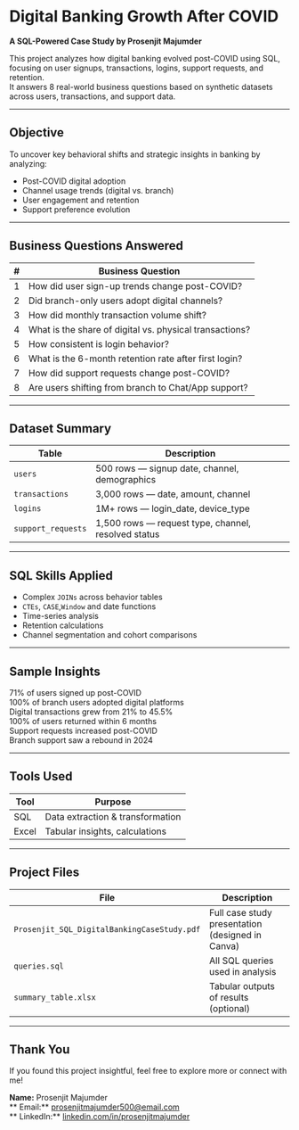 #  Digital Banking Growth After COVID  
**A SQL-Powered Case Study by Prosenjit Majumder**

This project analyzes how digital banking evolved post-COVID using SQL, focusing on user signups, transactions, logins, support requests, and retention.  
It answers 8 real-world business questions based on synthetic datasets across users, transactions, and support data.

---

##  Objective  
To uncover key behavioral shifts and strategic insights in banking by analyzing:
-  Post-COVID digital adoption  
-  Channel usage trends (digital vs. branch)  
-  User engagement and retention  
-  Support preference evolution  

---

##  Business Questions Answered

| # | Business Question |
|---|--------------------|
| 1 | How did user sign-up trends change post-COVID? |
| 2 | Did branch-only users adopt digital channels? |
| 3 | How did monthly transaction volume shift? |
| 4 | What is the share of digital vs. physical transactions? |
| 5 | How consistent is login behavior? |
| 6 | What is the 6-month retention rate after first login? |
| 7 | How did support requests change post-COVID? |
| 8 | Are users shifting from branch to Chat/App support? |

---

##  Dataset Summary

| Table              | Description |
|-------------------|-------------|
| `users`           | 500 rows — signup date, channel, demographics |
| `transactions`    | 3,000 rows — date, amount, channel |
| `logins`          | 1M+ rows — login_date, device_type |
| `support_requests`| 1,500 rows — request type, channel, resolved status |

---

##  SQL Skills Applied

- Complex `JOINs` across behavior tables  
- `CTEs`, `CASE`,`Window` and date functions  
- Time-series analysis  
- Retention calculations  
- Channel segmentation and cohort comparisons  

---

##  Sample Insights

 71% of users signed up post-COVID  
 100% of branch users adopted digital platforms  
 Digital transactions grew from 21% to 45.5%  
 100% of users returned within 6 months  
 Support requests increased post-COVID  
 Branch support saw a rebound in 2024  

---

##  Tools Used

| Tool        | Purpose                             |
|-------------|-------------------------------------|
| SQL         | Data extraction & transformation    |
| Excel       | Tabular insights, calculations      |

---

##  Project Files

| File                              | Description                              |
|-----------------------------------|------------------------------------------|
| `Prosenjit_SQL_DigitalBankingCaseStudy.pdf` | Full case study presentation (designed in Canva) |
| `queries.sql`                     | All SQL queries used in analysis         |
| `summary_table.xlsx`              | Tabular outputs of results (optional)    |

---

##  Thank You

If you found this project insightful, feel free to explore more or connect with me!

**Name:** Prosenjit Majumder  
** Email:** prosenjitmajumder500@email.com  
** LinkedIn:** [linkedin.com/in/prosenjitmajumder](https://linkedin.com/in/prosenjitmajumder)  

